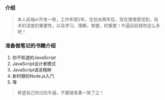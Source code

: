 ### 介绍

> 本人前端er开发一枚，工作年限2年，在划水两年后，现在慢慢感觉到，技术的深度的重要性，以及学习，理解，掌握，的重要！牛逼目前就吹这么多吧！

### 准备做笔记的书籍介绍

1. 你不知道的JavaScript
2. JavaScript设计者模式
3. JavaScript语言精粹
4. 新时期的Node.js入门
5. 等

> 希望自己吹过的牛逼，不要随青春一笑了之！